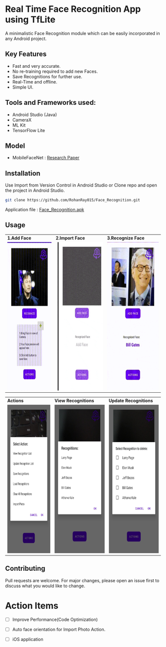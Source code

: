 # Real Time Face Recognition App using TfLite

A minimalistic Face Recognition module which can be easily incorporated in any Android project.

## Key Features 
- Fast and very accurate.
- No re-training required to add new Faces.
- Save Recognitions for further use.
- Real-Time and offline.
- Simple UI.

## Tools and Frameworks used:
- Android Studio (Java)
- CameraX
- ML Kit
- TensorFlow Lite

## Model 
- MobileFaceNet : [Research Paper](https://arxiv.org/ftp/arxiv/papers/1804/1804.07573.pdf)

## Installation

Use Import from Version Control in Android Studio or Clone repo and open the project in Android Studio.

```bash
git clone https://github.com/RohanRay015/Face_Recognition.git
```
Application file : [Face_Recognition.apk](https://drive.google.com/drive/folders/1-lNRA6FCa3MNkdZe4SPLUBzejUicu2Y4)

## Usage
<table>
  <tr>
    <td><b>1.Add Face</b></td>
     <td><b>2.Import Face</b></td>
     <td><b>3.Recognize Face</b></td>
     
  </tr>
  <tr>
    <td><img src="demo/add_face.gif" width=270 height=480></td>
  <td><img src="demo/import photo.gif" width=270 height=480></td>
    <td><img src="demo/recognize_face.gif" width=270 height=480></td>
  
  </tr>
 </table>
 

 
 <table>
  <tr>
    <td><b>Actions</b></td>
     <td><b>View Recognitions</b></td>
     <td><b>Update Recognitions</b></td>
  </tr>
  <tr>
    <td><img src="demo/actions.jpeg" width=270 height=480></td>
    <td><img src="demo/view_reco.jpeg" width=270 height=480></td>
    <td><img src="demo/update_reco.jpeg" width=270 height=480></td>
  </tr>
 </table>
 
## Contributing
Pull requests are welcome. For major changes, please open an issue first to discuss what you would like to change.



# Action Items
- [ ] Improve Performance(Code Optimization)
- [ ] Auto face orientation for Import Photo Action.
- [ ] iOS application

